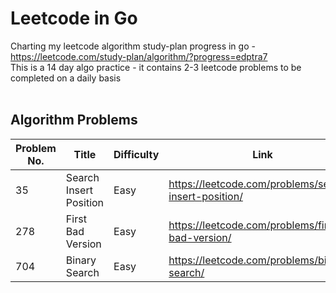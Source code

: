 # Leetcode in Go
Charting my leetcode algorithm study-plan progress in go - https://leetcode.com/study-plan/algorithm/?progress=edptra7
<br>
This is a 14 day algo practice - it contains 2-3 leetcode problems to be completed on a daily basis
<br>
<br>

## Algorithm Problems
| Problem No. | Title | Difficulty | Link | Topic | Day |
| ------------- | ------------- | ------------- | ------------- | ------------- | ------------- |
| 35 | Search Insert Position | Easy | https://leetcode.com/problems/search-insert-position/ | Binary Search | Day 1 |
| 278  | First Bad Version | Easy | https://leetcode.com/problems/first-bad-version/ | Binary Search | Day 1 |
| 704  | Binary Search | Easy | https://leetcode.com/problems/binary-search/ | Binary Search | Day 1 |

